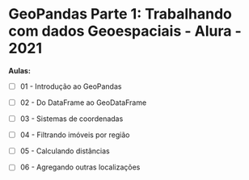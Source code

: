 # GeoPandas Parte 1: Trabalhando com dados Geoespaciais - Alura - 2021

**Aulas:**

- [ ] 01 - Introdução ao GeoPandas

- [ ] 02 - Do DataFrame ao GeoDataFrame

- [ ] 03 - Sistemas de coordenadas

- [ ] 04 - Filtrando imóveis por região

- [ ] 05 - Calculando distâncias

- [ ] 06 - Agregando outras localizações

